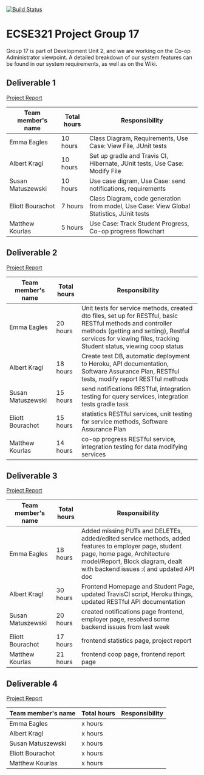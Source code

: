 [![Build Status](https://travis-ci.com/McGill-ECSE321-Winter2019/ecse321-group-project-17.svg?token=p4FXpSb3mvMUVzJkxRsf&branch=master)](https://travis-ci.com/McGill-ECSE321-Winter2019/ecse321-group-project-17)
# ECSE321 Project Group 17

Group 17 is part of Development Unit 2, and we are working on the Co-op Administrator viewpoint. A detailed breakdown of our system features can be found in our system requirements, as well as on the Wiki.

## Deliverable 1

[Project Report](https://github.com/McGill-ECSE321-Winter2019/ecse321-group-project-17/wiki/Project-Report:-Deliverable-1)

|Team member's name|Total hours|Responsibility         |
|------------------|-----------|-----------------------|
|Emma Eagles       |  10 hours | Class Diagram, Requirements, Use Case: View File, JUnit tests                   |
|Albert Kragl      |  10 hours | Set up gradle and Travis CI, Hibernate, JUnit tests, Use Case: Modify File                 |
|Susan Matuszewski |  10 hours | Use case digram, Use Case: send notifications, requirements                              |
|Eliott Bourachot  |  7 hours  | Class Diagram, code generation from model, Use Case: View Global Statistics, JUnit tests |
|Matthew Kourlas   |  5 hours  | Use Case: Track Student Progress, Co-op progress flowchart                               |

## Deliverable 2

[Project Report](https://github.com/McGill-ECSE321-Winter2019/ecse321-group-project-17/wiki/Project-Report:-Deliverable-2)

|Team member's name|Total hours |Responsibility         |
|------------------|------------|-----------------------|
|Emma Eagles       |  20 hours  | Unit tests for service methods, created dto files, set up for RESTful, basic RESTful methods and controller methods (getting and setting), Restful services for viewing files, tracking Student status, viewing coop status |
|Albert Kragl      |  18 hours  | Create test DB, automatic deployment to Heroku, API documentation, Software Assurance Plan, RESTful tests, modify report RESTful methods  |
|Susan Matuszewski |  15 hours  | send notifications RESTful, integration testing for query services, integration tests gradle task |
|Eliott Bourachot  |  15 hours  | statistics RESTful services, unit testing for service methods, Software Assurance Plan  |
|Matthew Kourlas   |  14 hours  | co-op progress RESTful service, integration testing for data modifying services |

## Deliverable 3

[Project Report](https://github.com/McGill-ECSE321-Winter2019/ecse321-group-project-17/wiki/Project-Report:-Deliverable-3)

|Team member's name|Total hours |Responsibility         |
|------------------|------------|-----------------------|
|Emma Eagles       |  18 hours  | Added missing PUTs and DELETEs, added/edited service methods, added features to employer page, student page, home page, Architecture model/Report, Block diagram, dealt with backend issues :( and updated API doc                    |
|Albert Kragl      |  30 hours  | Frontend Homepage and Student Page, updated TravisCI script, Heroku things, updated RESTful API documentation |
|Susan Matuszewski |  20 hours  | created notifications page frontend, employer page, resolved some backend issues from last week                     |
|Eliott Bourachot  |  17 hours  | frontend statistics page, project report |
|Matthew Kourlas   |  21 hours  | frontend coop page, frontend report page |

## Deliverable 4

[Project Report](https://github.com/McGill-ECSE321-Winter2019/ecse321-group-project-17/wiki/Project-Report:-Deliverable-4)

|Team member's name|Total hours |Responsibility         |
|------------------|------------|-----------------------|
|Emma Eagles       |  x hours  |                     |
|Albert Kragl      |  x hours  |  |
|Susan Matuszewski |  x hours  |                     |
|Eliott Bourachot  |  x hours  |  |
|Matthew Kourlas   |  x hours  |  |

